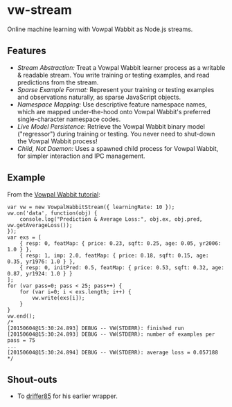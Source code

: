# vw-stream

Online machine learning with Vowpal Wabbit as Node.js streams.

## Features
- *Stream Abstraction:* Treat a Vowpal Wabbit learner process as a writable & readable stream. You write training or testing examples, and read predictions from the stream.
- *Sparse Example Format:* Represent your training or testing examples and observations naturally, as sparse JavaScript objects.
- *Namespace Mapping:* Use descriptive feature namespace names, which are mapped under-the-hood onto Vowpal Wabbit's preferred single-character namespace codes.
- *Live Model Persistence:* Retrieve the Vowpal Wabbit binary model ("regressor") during training or testing. You never need to shut-down the Vowpal Wabbit process!
- *Child, Not Daemon:* Uses a spawned child process for Vowpal Wabbit, for simpler interaction and IPC management.

## Example
From the [Vowpal Wabbit tutorial](https://github.com/JohnLangford/vowpal_wabbit/wiki/Tutorial):

    var vw = new VowpalWabbitStream({ learningRate: 10 });
    vw.on('data', function(obj) {
        console.log("Prediction & Average Loss:", obj.ex, obj.pred, vw.getAverageLoss());
    });
    var exs = [
        { resp: 0, featMap: { price: 0.23, sqft: 0.25, age: 0.05, yr2006: 1.0 } },
        { resp: 1, imp: 2.0, featMap: { price: 0.18, sqft: 0.15, age: 0.35, yr1976: 1.0 } },
        { resp: 0, initPred: 0.5, featMap: { price: 0.53, sqft: 0.32, age: 0.87, yr1924: 1.0 } }
    ];
    for (var pass=0; pass < 25; pass++) {
        for (var i=0; i < exs.length; i++) {
            vw.write(exs[i]);
        }
    }
    vw.end();
    /*
    [20150604@15:30:24.893] DEBUG -- VW(STDERR): finished run
    [20150604@15:30:24.893] DEBUG -- VW(STDERR): number of examples per pass = 75
    ...
    [20150604@15:30:24.894] DEBUG -- VW(STDERR): average loss = 0.057188
    */

## Shout-outs

- To [driffer85](https://github.com/vivekkrbajpai/VowpalWabbit) for his earlier wrapper.
